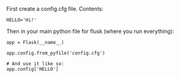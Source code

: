 First create a config.cfg file.
Contents:
```
HELLO='Hi!'
```
Then in your main python file for flusk (where you run everything):
```
app = Flask(__name__)

app.config.from_pyfile('config.cfg')

# And use it like so:
app.config['HELLO']
```
